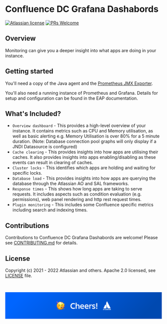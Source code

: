# Confluence DC Grafana Dashabords
[![Atlassian license](https://img.shields.io/badge/license-Apache%202.0-blue.svg?style=flat-square)](LICENSE) [![PRs Welcome](https://img.shields.io/badge/PRs-welcome-brightgreen.svg?style=flat-square)](CONTRIBUTING.md)

## Overview
Monitoring can give you a deeper insight into what apps are doing in your instance.

## Getting started
You'll need a copy of the Java agent and the [Prometheus JMX Exporter](https://github.com/prometheus/jmx_exporter).

You'll also need a running instance of Prometheus and Grafana. Details for setup and configuration can be found in the EAP documentation.

## What's Included?

* `Overview dashboard` - This provides a high-level overview of your instance. It contains metrics such as CPU and Memory utilisation, as well as basic alerting e.g. Memory Utilisation is over 80% for a 5 minute duration. (Note: Database connection pool graphs will only display if a JNDI Datasource is configured)
* `Cache clearing` - This provides insights into how apps are utilising their caches. It also provides insights into apps enabling/disabling as these events can result in clearing of caches.
* `Cluster locks` - This identifies which apps are holding and waiting for specific locks.
* `Database load` - This provides insights into how apps are querying the database through the Atlassian AO and SAL frameworks.
* `Response times` - This shows how long apps are taking to serve requests. It includes aspects such as condition evaluation (e.g. permissions), web panel rendering and http rest request times.
* `Plugin monitoring` - This includes some Confluence specific metrics including search and indexing times.

## Contributions

Contributions to Confluence DC Grafana Dashabords are welcome! Please see [CONTRIBUTING.md](CONTRIBUTING.md) for details.

## License

Copyright (c) 2021 - 2022 Atlassian and others.
Apache 2.0 licensed, see [LICENSE](LICENSE) file.

<br/> 

[![With â¤ï¸ from Atlassian](https://raw.githubusercontent.com/atlassian-internal/oss-assets/master/banner-cheers-light.png)](https://www.atlassian.com)
